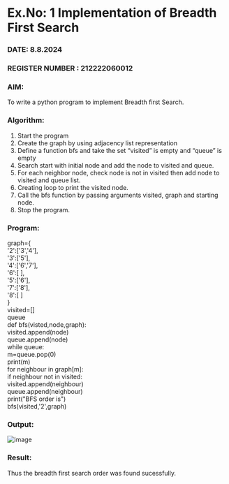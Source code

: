 # Ex.No: 1  Implementation of Breadth First Search 

### DATE: 8.8.2024                                                                          
### REGISTER NUMBER : 212222060012
### AIM: 

To write a python program to implement Breadth first Search. 

### Algorithm:

1. Start the program
2. Create the graph by using adjacency list representation
3. Define a function bfs and take the set “visited” is empty and “queue” is empty
4. Search start with initial node and add the node to visited and queue.
5. For each neighbor node, check node is not in visited then add node to visited and queue list.
6.  Creating loop to print the visited node.
7.   Call the bfs function by passing arguments visited, graph and starting node.
8.   Stop the program.

### Program:

graph={<br>
    '2':['3','4'],<br>
    '3':['5'],<br>
    '4':['6','7'],<br>
    '6':[ ],<br>
    '5':['6'],<br>
    '7':['8'],<br>
    '8':[ ]<br>
}<br>
visited=[]<br>
queue<br>
def bfs(visted,node,graph):<br>
    visited.append(node)<br>
    queue.append(node)<br>
    while queue:<br>
        m=queue.pop(0)<br>
        print(m)<br>
        for neighbour in graph[m]:<br>
            if neighbour not in visited:<br>
                visited.append(neighbour)<br>
                queue.append(neighbour)<br>
print("BFS order is")<br>
bfs(visited,'2',graph)<br>

### Output:

![image](https://github.com/user-attachments/assets/8ddf5d05-d5a1-40ba-a74a-2554b9a4c733)

### Result:

Thus the breadth first search order was found sucessfully.
